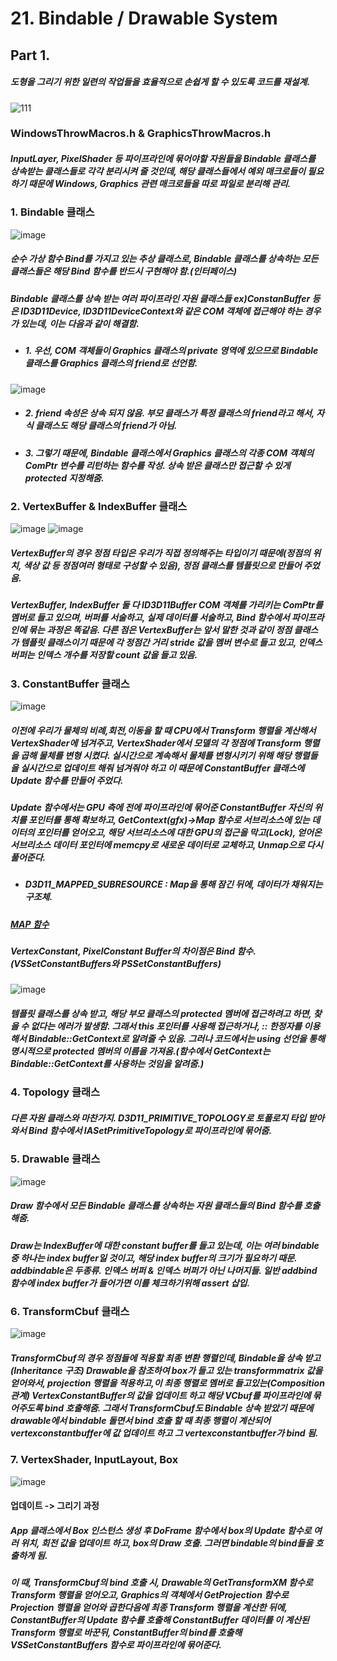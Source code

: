 # 21. Bindable / Drawable System

## Part 1.

##### 도형을 그리기 위한 일련의 작업들을 효율적으로 손쉽게 할 수 있도록 코드를 재설계.

![111](https://user-images.githubusercontent.com/52204522/148627478-ba3b5819-e18b-45c0-bb73-32a14313feec.png)

### WindowsThrowMacros.h & GraphicsThrowMacros.h
##### InputLayer, PixelShader 등 파이프라인에 묶어야할 자원들을 Bindable 클래스를 상속받는 클래스들로 각각 분리시켜 줄 것인데, 해당 클래스들에서 예외 매크로들이 필요하기 때문에 Windows, Graphics 관련 매크로들을 따로 파일로 분리해 관리.

### 1. Bindable 클래스
![image](https://user-images.githubusercontent.com/52204522/148627667-b22fa16a-73e9-4795-8860-9f093a685cb6.png)
##### 순수 가상 함수 Bind를 가지고 있는 추상 클래스로, Bindable 클래스를 상속하는 모든 클래스들은 해당 Bind 함수를 반드시 구현해야 함.(인터페이스)
##### Bindable 클래스를 상속 받는 여러 파이프라인 자원 클래스들 ex)ConstanBuffer 등 은 ID3D11Device, ID3D11DeviceContext와 같은 COM 객체에 접근해야 하는 경우가 있는데, 이는 다음과 같이 해결함.
- ##### 1. 우선, COM 객체들이 Graphics 클래스의 private 영역에 있으므로 Bindable 클래스를 Graphics 클래스의 friend로 선언함.
![image](https://user-images.githubusercontent.com/52204522/148627815-44df79f4-b7e4-44d3-a0f1-4fb8b4ecac28.png)
- ##### 2. friend 속성은 상속 되지 않음. 부모 클래스가 특정 클래스의 friend라고 해서, 자식 클래스도 해당 클래스의 friend가 아님.
- ##### 3. 그렇기 때문에, Bindable 클래스에서 Graphics 클래스의 각종 COM 객체의 ComPtr 변수를 리턴하는 함수를 작성. 상속 받은 클래스만 접근할 수 있게 protected 지정해줌.

### 2. VertexBuffer & IndexBuffer 클래스

![image](https://user-images.githubusercontent.com/52204522/148628220-6554c013-3c7b-48a7-9233-c0bf51ea24c9.png)
![image](https://user-images.githubusercontent.com/52204522/148628339-c931a2f1-6cad-4a0e-b835-3254b70ec943.png)

##### VertexBuffer의 경우 정점 타입은 우리가 직접 정의해주는 타입이기 때문에(정점의 위치, 색상 값 등 정점여러 형태로 구성할 수 있음), 정점 클래스를 템플릿으로 만들어 주었음.
##### VertexBuffer, IndexBuffer 둘 다 ID3D11Buffer COM 객체를 가리키는 ComPtr를 멤버로 들고 있으며, 버퍼를 서술하고, 실제 데이터를 서술하고, Bind 함수에서 파이프라인에 묶는 과정은 똑같음. 다른 점은 VertexBuffer는 앞서 말한 것과 같이 정점 클래스가 템플릿 클래스이기 때문에 각 정점간 거리 stride 값을 멤버 변수로 들고 있고, 인덱스 버퍼는 인덱스 개수를 저장할 count 값을 들고 있음.

### 3. ConstantBuffer 클래스

![image](https://user-images.githubusercontent.com/52204522/148628542-f3ab98f5-f036-4ffe-83f6-1720daabee44.png)

##### 이전에 우리가 물체의 비례,회전,이동을 할 때 CPU에서 Transform 행렬을 계산해서 VertexShader에 넘겨주고, VertexShader에서 모델의 각 정점에 Transform 행렬을 곱해 물체를 변형 시켰다. 실시간으로 계속해서 물체를 변형시키기 위해 해당 행렬들을 실시간으로 업데이트 해줘 넘겨줘야 하고 이 때문에 ConstantBuffer 클래스에 Update 함수를 만들어 주었다.
##### Update 함수에서는 GPU 측에 전에 파이프라인에 묶어준 ConstantBuffer 자신의 위치를 포인터를 통해 확보하고, GetContext(gfx)->Map 함수로 서브리소스에 있는 데이터의 포인터를 얻어오고, 해당 서브리소스에 대한 GPU의 접근을 막고(Lock), 얻어온 서브리소스 데이터 포인터에 memcpy로 새로운 데이터로 교체하고, Unmap으로 다시 풀어준다.
- ##### D3D11_MAPPED_SUBRESOURCE : Map을 통해 잠긴 뒤에, 데이터가 채워지는 구조체.
##### [MAP 함수](https://docs.microsoft.com/ko-kr/windows/win32/api/d3d11/nf-d3d11-id3d11devicecontext-map)

##### VertexConstant, PixelConstant Buffer의 차이점은 Bind 함수. (VSSetConstantBuffers와 PSSetConstantBuffers)

![image](https://user-images.githubusercontent.com/52204522/148629161-042f8ddc-0748-416e-b828-5fcdebb4a757.png)

##### 템플릿 클래스를 상속 받고, 해당 부모 클래스의 protected 멤버에 접근하려고 하면, 찾을 수 없다는 에러가 발생함. 그래서 this 포인터를 사용해 접근하거나, :: 한정자를 이용해서 Bindable::GetContext로 알려줄 수 있음. 그러나 코드에서는 using 선언을 통해 명시적으로 protected 멤버의 이름을 가져옴.(함수에서 GetContext는 Bindable::GetContext를 사용하는 것임을 알려줌.)

### 4. Topology 클래스

##### 다른 자원 클래스와 마찬가지. D3D11_PRIMITIVE_TOPOLOGY로 토폴로지 타입 받아와서 Bind 함수에서 IASetPrimitiveTopology로 파이프라인에 묶어줌.

### 5. Drawable 클래스

![image](https://user-images.githubusercontent.com/52204522/148629415-df80fd38-9f0f-4c5f-b57c-8fb8d2b1a01c.png)

##### Draw 함수에서 모든 Bindable 클래스를 상속하는 자원 클래스들의 Bind 함수를 호출해줌.

##### Draw는 IndexBuffer에 대한 constant buffer를 들고 있는데, 이는 여러 bindable중 하나는 index buffer일 것이고, 해당 index buffer의 크기가 필요하기 때문. addbindable은 두종류. 인덱스 버퍼 & 인덱스 버퍼가 아닌 나머지들. 일반 addbind 함수에 index buffer가 들어가면 이를 체크하기위해 assert 삽입.

### 6. TransformCbuf 클래스

![image](https://user-images.githubusercontent.com/52204522/148629305-86ebf632-529f-4fe6-8100-39853a504af1.png)


##### TransformCbuf의 경우 정점들에 적용할 최종 변환 행렬인데, Bindable을 상속 받고(Inheritance 구조) Drawable을 참조하여 box가 들고 있는 transformmatrix 값을 얻어와서, projection 행렬을 적용하고,이 최종 행렬로 멤버로 들고있는(Composition 관계) VertexConstantBuffer의 값을 업데이트 하고 해당 VCbuf를 파이프라인에 묶어주도록 bind 호출해줌. 그래서 TransformCbuf도 Bindable 상속 받았기 때문에 drawable에서 bindable 돌면서 bind 호출 할 때 최종 행렬이 계산되어 vertexconstantbuffer에 값 업데이트 하고 그 vertexconstantbuffer가 bind 됨.

### 7. VertexShader, InputLayout, Box

![image](https://user-images.githubusercontent.com/52204522/148629707-1066f6c9-724f-4278-8414-ffe77e5c7538.png)

#### 업데이트 -> 그리기 과정

##### App 클래스에서 Box 인스턴스 생성 후 DoFrame 함수에서 box의 Update 함수로 여러 위치, 회전 값을 업데이트 하고, box의 Draw 호출. 그러면 bindable의 bind들을 호출하게 됨.
##### 이 때, TransformCbuf의 bind 호출 시, Drawable의 GetTransformXM 함수로 Transform 행렬을 얻어오고, Graphics의 객체에서 GetProjection 함수로 Projection 행렬을 얻어와 곱한다음에 최종 Transform 행렬을 계산한 뒤에, ConstantBuffer의 Update 함수를 호출해 ConstantBuffer 데이터를 이 계산된 Transform 행렬로 바꾼뒤, ConstantBuffer의 bind를 호출해 VSSetConstantBuffers 함수로 파이프라인에 묶어준다.
